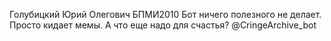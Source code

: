 Голубицкий Юрий Олегович БПМИ2010
Бот ничего полезного не делает. Просто кидает мемы. А что еще надо для счастья? @CringeArchive_bot
